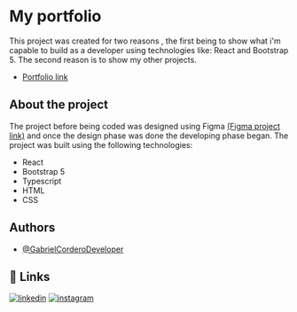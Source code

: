 
# My portfolio

This project was created for two reasons , the first being to show what i'm capable to build as a developer using technologies like: React and Bootstrap 5. The second reason is to show my other projects.

- [Portfolio link](https://gabrielcorderodeveloper.github.io/My-Portfolio/)



## About the project
The project before being coded was designed using Figma 
 [(Figma project link)](https://www.figma.com/proto/T1IsXnN31Z4yBmTxvUEBwg/My-portfolio-2023?node-id=2-3&scaling=scale-down&page-id=0%3A1&starting-point-node-id=2%3A3) and once the design phase was done the developing phase began. The project was built using the following technologies:
- React
- Bootstrap 5
- Typescript
- HTML
- CSS

## Authors

- [@GabrielCorderoDeveloper](https://github.com/GabrielCorderoDeveloper)


## 🔗 Links

[![linkedin](https://img.shields.io/badge/linkedin-0A66C2?style=for-the-badge&logo=linkedin&logoColor=white)](https://www.linkedin.com/in/gabriel-cordero-0960b9244/)
[![instagram](https://img.shields.io/badge/Instagram-E4405F?style=for-the-badge&logo=instagram&logoColor=white)](https://www.instagram.com/gabriel_coder47/)

